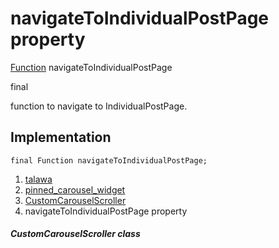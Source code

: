 
<div>

# navigateToIndividualPostPage property

</div>


[Function](https://api.flutter.dev/flutter/dart-core/Function-class.html)
navigateToIndividualPostPage


final




function to navigate to IndividualPostPage.



## Implementation

``` language-dart
final Function navigateToIndividualPostPage;
```







1.  [talawa](../../index.md)
2.  [pinned_carousel_widget](../../widgets_pinned_carousel_widget/)
3.  [CustomCarouselScroller](../../widgets_pinned_carousel_widget/CustomCarouselScroller-class.md)
4.  navigateToIndividualPostPage property

##### CustomCarouselScroller class







